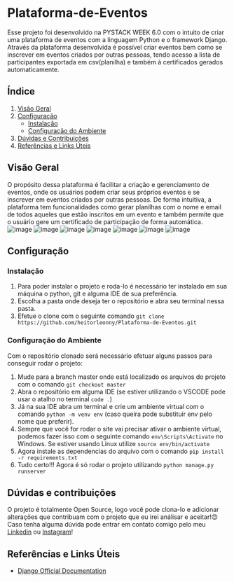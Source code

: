# Plataforma-de-Eventos
 Esse projeto foi desenvolvido na PYSTACK WEEK 6.0 com o intuito de criar uma plataforma de eventos com a linguagem Python e o framework Django. Através da plataforma desenvolvida é possível criar eventos bem como se inscrever em eventos criados por outras pessoas, tendo acesso a lista de participantes exportada em csv(planilha) e também à certificados gerados automaticamente.

## Índice

1. [Visão Geral](#visão-geral)
2. [Configuração](#configuração)
   - [Instalação](#instalação)
   - [Configuração do Ambiente](#configuração-do-ambiente)
3. [Dúvidas e Contribuições](#dúvidas-e-contribuições)
4. [Referências e Links Úteis](#referências-e-links-úteis)

## Visão Geral

O propósito dessa plataforma é facilitar a criação e gerenciamento de eventos, onde os usuários podem criar seus próprios eventos e se inscrever em eventos criados por outras pessoas. De forma intuitiva, a plataforma tem funcionalidades como gerar planilhas com o nome e email de todos aqueles que estão inscritos em um evento e também permite que o usuário gere um certificado de participação de forma automática.
![image](https://github.com/heitorleonny/Plataforma-de-Eventos/assets/108541219/f8691935-0e2f-47d6-a4f7-5384a173a49d)
![image](https://github.com/heitorleonny/Plataforma-de-Eventos/assets/108541219/ab8a0195-3bb9-4d37-a245-2cacf9190846)
![image](https://github.com/heitorleonny/Plataforma-de-Eventos/assets/108541219/0cb1c326-a134-49e6-a900-50fa5c5e3b52)
![image](https://github.com/heitorleonny/Plataforma-de-Eventos/assets/108541219/4e416ff7-2718-4c1a-90dd-e347287fb9aa)
![image](https://github.com/heitorleonny/Plataforma-de-Eventos/assets/108541219/41be6aef-f6c9-4628-982f-373681f86311)
![image](https://github.com/heitorleonny/Plataforma-de-Eventos/assets/108541219/1786d827-0b8c-4d46-9011-03e4595192b3)
![image](https://github.com/heitorleonny/Plataforma-de-Eventos/assets/108541219/7c62838b-7aee-45f4-a36a-5648f64ea1ca)


## Configuração

### Instalação

1. Para poder instalar o projeto e roda-lo é necessário ter instalado em sua máquina o python, git e alguma IDE de sua preferência.
2. Escolha a pasta onde deseja ter o repositório e abra seu terminal nessa pasta.
3. Efetue o clone com o seguinte comando ```git clone https://github.com/heitorleonny/Plataforma-de-Eventos.git```

### Configuração do Ambiente

Com o repositório clonado será necessário efetuar alguns passos para conseguir rodar o projeto:
1. Mude para a branch master onde está localizado os arquivos do projeto com o comando ```git checkout master```
2. Abra o repositório em alguma IDE (se estiver utilizando o VSCODE pode usar o atalho no terminal ```code .```)
3. Já na sua IDE abra um terminal e crie um ambiente virtual com o comando ```python -m venv env``` (caso queira pode substituir env pelo nome que preferir).
4. Sempre que você for rodar o site vai precisar ativar o ambiente virtual, podemos fazer isso com o seguinte comando ```env\Scripts\Activate``` no Windows. Se estiver usando Linux utilize ```source env/bin/activate```
5. Agora instale as dependencias do arquivo com o comando ```pip install -r requirements.txt```
6. Tudo certo!!! Agora é só rodar o projeto utilizando ```python manage.py runserver```


## Dúvidas e contribuições

O projeto é totalmente Open Source, logo você pode clona-lo e adicionar alterações que contribuam com o projeto que eu irei análisar e aceitar!😊
Caso tenha alguma dúvida pode entrar em contato comigo pelo meu [Linkedin](https://www.linkedin.com/in/heitor-leonny-24b564240/) ou [Instagram](https://www.instagram.com/heitor.leonny/)!

## Referências e Links Úteis

- [Django Official Documentation](https://docs.djangoproject.com/)






